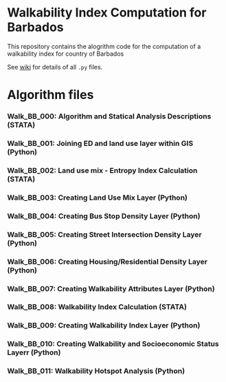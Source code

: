 # Walkability Index Computation for Barbados

This repository contains the alogrithm code for the computation of a walkability index for country of Barbados

See [wiki](https://github.com/UWI-DataGroup/repo_p145/wiki/Barbados-Walkability-Index-Computation) for details of all `.py` files.

# Algorithm files 

### Walk_BB_000:        Algorithm and Statical Analysis Descriptions (STATA)
### Walk_BB_001:        Joining ED and land use layer within GIS (Python)
### Walk_BB_002:        Land use mix - Entropy Index Calculation (STATA)
### Walk_BB_003:        Creating Land Use Mix Layer (Python)
### Walk_BB_004:        Creating Bus Stop Density Layer (Python)
### Walk_BB_005:        Creating Street Intersection Density Layer (Python)
### Walk_BB_006:        Creating Housing/Residential Density Layer (Python)
### Walk_BB_007:        Creating Walkability Attributes Layer (Python)
### Walk_BB_008:        Walkability Index Calculation (STATA)
### Walk_BB_009:        Creating Walkability Index Layer (Python)
### Walk_BB_010:        Creating Walkability and Socioeconomic Status Layerr (Python)
### Walk_BB_011:        Walkability Hotspot Analysis (Python)